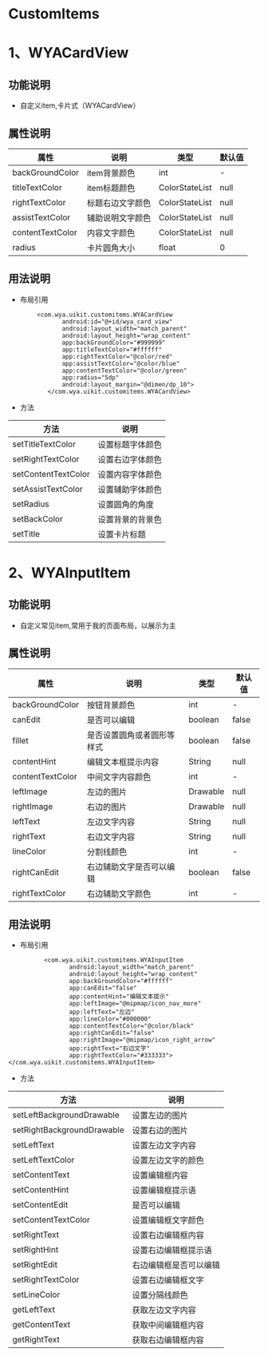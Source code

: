 # CustomItems

# 1、WYACardView
## 功能说明
- 自定义item,卡片式（WYACardView）

## 属性说明
属性 | 说明 | 类型 | 默认值
---|---|---|---
backGroundColor|item背景颜色|int|-
titleTextColor|item标题颜色|ColorStateList|null
rightTextColor|标题右边文字颜色|ColorStateList|null
assistTextColor|辅助说明文字颜色|ColorStateList|null
contentTextColor|内容文字颜色|ColorStateList|null
radius|卡片圆角大小|float|0

## 用法说明
- 布局引用
```
        <com.wya.uikit.customitems.WYACardView
               android:id="@+id/wya_card_view"
               android:layout_width="match_parent"
               android:layout_height="wrap_content"
               app:backGroundColor="#999999"
               app:titleTextColor="#ffffff"
               app:rightTextColor="@color/red"
               app:assistTextColor="@color/blue"
               app:contentTextColor="@color/green"
               app:radius="5dp"
               android:layout_margin="@dimen/dp_10">
           </com.wya.uikit.customitems.WYACardView>
```

- 方法

方法|说明
---|---
setTitleTextColor|设置标题字体颜色
setRightTextColor|设置右边字体颜色
setContentTextColor|设置内容字体颜色
setAssistTextColor|设置辅助字体颜色
setRadius|设置圆角的角度
setBackColor|设置背景的背景色
setTitle|设置卡片标题


# 2、WYAInputItem

## 功能说明
- 自定义常见item,常用于我的页面布局，以展示为主


## 属性说明
属性 | 说明 | 类型 | 默认值
---|---|---|---
backGroundColor|按钮背景颜色|int|-
canEdit|是否可以编辑|boolean|false
fillet|是否设置圆角或者圆形等样式|boolean|false
contentHint|编辑文本框提示内容|String|null
contentTextColor|中间文字内容颜色|int|-
leftImage|左边的图片|Drawable|null
rightImage|右边的图片|Drawable|null
leftText|左边文字内容|String|null
rightText|右边文字内容|String|null
lineColor|分割线颜色|int|-
rightCanEdit|右边辅助文字是否可以编辑|boolean|false
rightTextColor|右边辅助文字颜色|int|-

## 用法说明
- 布局引用
```
          <com.wya.uikit.customitems.WYAInputItem
                 android:layout_width="match_parent"
                 android:layout_height="wrap_content"
                 app:backGroundColor="#ffffff"
                 app:canEdit="false"
                 app:contentHint="编辑文本提示"
                 app:leftImage="@mipmap/icon_nav_more"
                 app:leftText="左边"
                 app:lineColor="#000000"
                 app:contentTextColor="@color/black"
                 app:rightCanEdit="false"
                 app:rightImage="@mipmap/icon_right_arrow"
                 app:rightText="右边文字"
                 app:rightTextColor="#333333"></com.wya.uikit.customitems.WYAInputItem>
```

- 方法

方法|说明
---|---
setLeftBackgroundDrawable|设置左边的图片
setRightBackgroundDrawable|设置右边的图片
setLeftText|设置左边文字内容
setLeftTextColor|设置左边文字的颜色
setContentText|设置编辑框内容
setContentHint|设置编辑框提示语
setContentEdit|是否可以编辑
setContentTextColor|设置编辑框文字颜色
setRightText|设置右边编辑框内容
setRightHint|设置右边编辑框提示语
setRightEdit|右边编辑框是否可以编辑
setRightTextColor|设置右边编辑框文字
setLineColor |设置分隔线颜色
getLeftText| 获取左边文字内容
getContentText|获取中间编辑框内容
getRightText|获取右边编辑框内容




